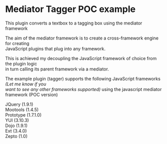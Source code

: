 Mediator Tagger POC example
===========================

This plugin converts a textbox to a tagging box using the mediator framework<br/>

The aim of the mediator framework is to create a cross-framework engine for creating<br/>
JavaScript plugins that plug into any framework.<br/>

This is achieved my decoupling the JavaScript framework of choice from the plugin logic<br/>
in turn calling its parent framework via a mediator.<br/>

The example plugin (tagger) supports the following JavaScript frameworks <i>(Let me know if you<br/>
want to see any other frameworks supported)</i> using the javascript mediator framework (POC version)<br/>

JQuery (1.9.1)<br/>
Mootools (1.4.5)<br/>
Prototype (1.7.1.0)<br/>
YUI (3.10.3)<br/>
Dojo (1.9.1)<br/>
Ext (3.4.0)<br/>
Zepto (1.0)

